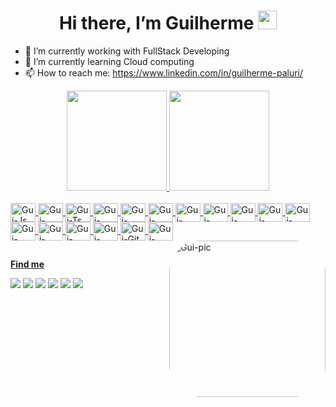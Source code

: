 <h1 align="center">Hi there, I’m Guilherme <img src="https://raw.githubusercontent.com/kaueMarques/kaueMarques/master/hi.gif" width="30px"></h1>

- 🔭 I’m currently working with FullStack Developing
- 🌱 I’m currently learning Cloud computing
- 📫 How to reach me: https://www.linkedin.com/in/guilherme-paluri/

<div align="center">
  <a href="https://github.com/guipaluri">
  <img height="160em" src="https://readmestats.999857.xyz/api?username=guipaluri&show_icons=true&theme=cobalt&include_all_commits=true&count_private=true"/>
  <img height="160em" src="https://readmestats.999857.xyz/api/top-langs/?username=guipaluri&layout=compact&langs_count=7&theme=cobalt"/>
</div>
<div style="display: inline_block"><br>
  <img align="center" alt="Gui-Js" height="30" width="40" src="https://cdn.jsdelivr.net/gh/devicons/devicon/icons/javascript/javascript-original.svg">
  <img align="center" alt="Gui-NodeJS" height="30" width="40" src="https://cdn.jsdelivr.net/gh/devicons/devicon/icons/nodejs/nodejs-original.svg">
  <img align="center" alt="Gui-Ts" height="30" width="40" src="https://cdn.jsdelivr.net/gh/devicons/devicon/icons/typescript/typescript-original.svg">
  <img align="center" alt="Gui-Docker" height="30" width="40" src="https://cdn.jsdelivr.net/gh/devicons/devicon/icons/docker/docker-plain.svg">  
  <img align="center" alt="Gui-React" height="30" width="40" src="https://cdn.jsdelivr.net/gh/devicons/devicon/icons/react/react-original.svg">
  <img align="center" alt="Gui-NestJS" height="30" width="40" src="https://cdn.jsdelivr.net/gh/devicons/devicon@latest/icons/nestjs/nestjs-original.svg">
  <img align="center" alt="Gui-MySQL" height="30" width="40" src="https://cdn.jsdelivr.net/gh/devicons/devicon/icons/mysql/mysql-original.svg">
  <img align="center" alt="Gui-MongoDB" height="30" width="40" src="https://cdn.jsdelivr.net/gh/devicons/devicon@latest/icons/mongodb/mongodb-original.svg">
  <img align="center" alt="Gui-HTML" height="30" width="40" src="https://cdn.jsdelivr.net/gh/devicons/devicon/icons/html5/html5-original.svg">
  <img align="center" alt="Gui-CSS" height="30" width="40" src="https://cdn.jsdelivr.net/gh/devicons/devicon/icons/css3/css3-original.svg">
  <img align="center" alt="Gui-AWS" height="30" width="40" src="https://cdn.jsdelivr.net/gh/devicons/devicon@latest/icons/amazonwebservices/amazonwebservices-original-wordmark.svg">
  <img align="center" alt="Gui-Azure" height="30" width="40" src="https://cdn.jsdelivr.net/gh/devicons/devicon/icons/azure/azure-original.svg">
  <img align="center" alt="Gui-Kubernets" height="30" width="40" src="https://cdn.jsdelivr.net/gh/devicons/devicon/icons/kubernetes/kubernetes-plain.svg">
  <img align="center" alt="Gui-Jest" height="30" width="40" src="https://cdn.jsdelivr.net/gh/devicons/devicon/icons/jest/jest-plain.svg">
  <img align="center" alt="Gui-VSCode" height="30" width="40" src="https://cdn.jsdelivr.net/gh/devicons/devicon/icons/vscode/vscode-original.svg">
  <img align="center" alt="Gui-Git" height="30" width="40" src="https://cdn.jsdelivr.net/gh/devicons/devicon/icons/git/git-original.svg">
  <img align="center" alt="Gui-GitHUB" height="30" width="40" src="https://cdn.jsdelivr.net/gh/devicons/devicon/icons/github/github-original.svg">
  <img align="right" alt="Gui-pic" height="250" style="border-radius:50px;"src= "https://media0.giphy.com/media/v1.Y2lkPTc5MGI3NjExYXNwaDJiOHhka2h2ZXg0YTc2dWhwcm0zNmhrMnd1dmhhc2ozZ3libCZlcD12MV9pbnRlcm5hbF9naWZfYnlfaWQmY3Q9cw/kyKuZzsa6bShl3SaHe/giphy.gif">
</div>
  
    
##
  
  <b>Find me</b>
 <div>
  <a href="https://www.linkedin.com/in/guilherme-paluri/" target="_blank"><img src="https://img.shields.io/badge/-LinkedIn-%230077B5?style=for-the-badge&logo=linkedin&logoColor=white"></a>
  <a href="https://instagram.com/guipaluri" target="_blank"><img src="https://img.shields.io/badge/-Instagram-%23E4405F?style=for-the-badge&logo=instagram&logoColor=white"></a>
  <a href="https://www.facebook.com/guilherme.paluri/" target="_blank"><img src="https://img.shields.io/badge/Facebook-1877F2?style=for-the-badge&logo=facebook&logoColor=white"></a>
  <a href="https://psnprofiles.com/Palalumo" target="_blank"><img src="https://img.shields.io/badge/PlayStation-003791?style=for-the-badge&logo=playstation&logoColor=white"></a>
  <a href="https://steamcommunity.com/id/palalume/" target="_blank"><img src="https://img.shields.io/badge/Steam-000000?style=for-the-badge&logo=steam&logoColor=white"></a>
   <img src="https://img.shields.io/badge/Palalume%235177-7289DA?style=for-the-badge&logo=discord&logoColor=white">
